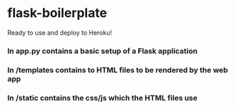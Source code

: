 flask-boilerplate
=================

Ready to use and deploy to Heroku!

<h3>In app.py contains a basic setup of a Flask application</h3>
<h3>In /templates contains to HTML files to be rendered by the web app</h3>
<h3>In /static contains the css/js which the HTML files use</h3>